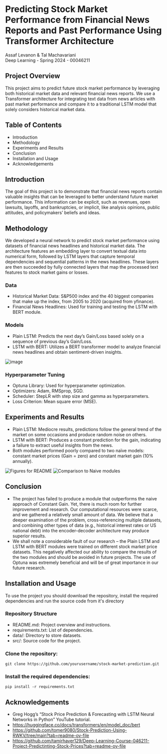 # Predicting Stock Market Performance from Financial News Reports and Past Performance Using Transformer Architecture

Assaf Levanon & Tal Machavariani  
Deep Learning - Spring 2024 - 00046211

## Project Overview
This project aims to predict future stock market performance by leveraging both historical market data and relevant financial news reports. We use a Transformer architecture for integrating text data from news articles with past market performance and compare it to a traditional LSTM model that solely considers historical market data.


## Table of Contents
* Introduction
* Methodology
* Experiments and Results
* Conclusion
* Installation and Usage
* Acknowledgements


## Introduction
The goal of this project is to demonstrate that financial news reports contain valuable insights that can be leveraged to better understand future market performance. This information can be explicit, such as revenues, open lawsuits, layoffs, and bankruptcies, or implicit, like analysis opinions, public attitudes, and policymakers’ beliefs and ideas.


## Methodology
We developed a neural network to predict stock market performance using datasets of financial news headlines and historical market data. The architecture features an embedding layer to convert textual data into numerical form, followed by LSTM layers that capture temporal dependencies and sequential patterns in the news headlines. These layers are then succeeded by fully connected layers that map the processed text features to stock market gains or losses.

### Data
* Historical Market Data: S&P500 index and the 40 biggest companies that make up the index, from 2005 to 2020 (acquired from yfinance).
* Financial News Headlines: Used for training and testing the LSTM with BERT module.

### Models
* Plain LSTM: Predicts the next day’s Gain/Loss based solely on a sequence of previous day’s Gain/Loss.
* LSTM with BERT: Utilizes a BERT transformer model to analyze financial news headlines and obtain sentiment-driven insights.

![image](https://github.com/user-attachments/assets/9d46504d-e5e2-4ae3-a4ef-fe1d5057ab1b)

### Hyperparameter Tuning
* Optuna Library: Used for hyperparameter optimization.
* Optimizers: Adam, RMSprop, SGD.
* Scheduler: StepLR with step size and gamma as hyperparameters.
* Loss Criterion: Mean square error (MSE).


## Experiments and Results
* Plain LSTM: Mediocre results, predictions follow the general trend of the market on some occasions and produce random noise on others.
* LSTM with BERT: Produces a constant prediction for the gain, indicating a failure to extract useful insights from the news.
* Both modules performed poorly compared to two naïve models: constant market prices (Gain = zero) and constant market gain (10% annually). 


![Figures for README](https://github.com/user-attachments/assets/4f9e1dff-5c95-4f65-8dfb-63becf1ec24c)
![Comparison to Naive modules](https://github.com/user-attachments/assets/6ade6bf8-2274-4d4b-97ae-add955f84b49)



## Conclusion
* The project has failed to produce a module that outperforms the naive approach of Constant Gain. Yet, there is much room for further improvement and research. Our computational resources were scarce, and we gathered a relatively small amount of data. We believe that a deeper examination of the problem, cross-referencing multiple datasets, and combining other types of data (e.g., historical interest rates or US national debt) into the encoder-decoder architecture may produce superior results.
* We shall note a considerable fault of our research – the Plain LSTM and LSTM with BERT modules were trained on different stock market price datasets. This negatively affected our ability to compare the results of the two modules and should be avoided in future projects. The use of Optuna was extremely beneficial and will be of great importance in our future research.


## Installation and Usage
To use the project you should download the repository, install the required dependencies and run the source code from it's directory

### Repository Structure
* README.md: Project overview and instructions.
* requirements.txt: List of dependencies.
* data/: Directory to store datasets.
* src/: Source code for the project.


### Clone the repository:
```
git clone https://github.com/yourusername/stock-market-prediction.git
```

### Install the required dependencies:
```
pip install -r requirements.txt
```

## Acknowledgements
* Greg Hogg’s “Stock Price Prediction & Forecasting with LSTM Neural Networks in Python” YouTube tutorial.
* https://huggingface.co/docs/transformers/en/model_doc/bert
* https://github.com/tomer9080/Stock-Prediction-Using-RWKV/tree/main?tab=readme-ov-file
* https://github.com/tamirhaver129/Deep-Learning-Course-046211-Project-Predictinting-Stock-Prices?tab=readme-ov-file
